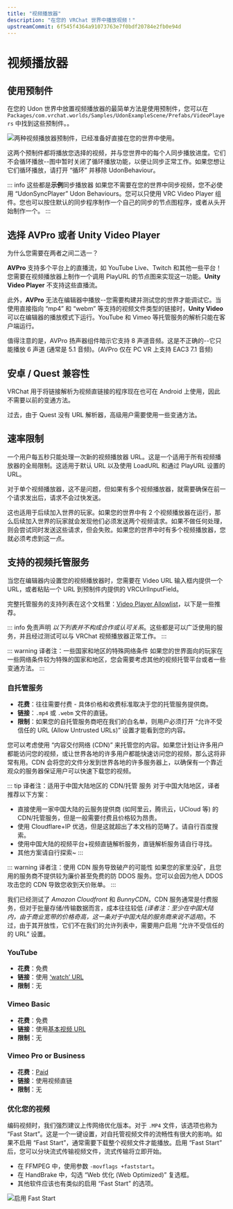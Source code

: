 ```yaml
---
title: "视频播放器"
description: "在您的 VRChat 世界中播放视频！"
upstreamCommit: 6f545f4364a91073763e7f0bdf20784e2fb0e94d
---
```


# 视频播放器

## 使用预制件

在您的 Udon 世界中放置视频播放器的最简单方法是使用预制件，您可以在 `Packages/com.vrchat.worlds/Samples/UdonExampleScene/Prefabs/VideoPlayers` 中找到这些预制件。。

![两种视频播放器预制件，已经准备好直接在您的世界中使用。](/creators.vrchat.com/images/worlds/video-players-aae04e6-video-player-prefabs.png)

这两个预制件都将播放您选择的视频，并与您世界中的每个人同步播放进度。它们不会循环播放--图中暂时关闭了循环播放功能，以便让同步正常工作。如果您想让它们循环播放，请打开 “循环” 并移除 UdonBehaviour。

::: info 这些都是**示例**同步播放器
如果您不需要在您的世界中同步视频，您不必使用 “UdonSyncPlayer” Udon Behaviours。您可以只使用 VRC Video Player 组件。您也可以按住默认的同步程序制作一个自己的同步的节点图程序，或者从头开始制作一个。
:::

## 选择 AVPro 或者 Unity Video Player

为什么您需要在两者之间二选一？

**AVPro** 支持多个平台上的直播流，如 YouTube Live、Twitch 和其他一些平台！您需要在视频播放器上制作一个调用 PlayURL 的节点图来实现这一功能。**Unity Video Player** 不支持这些直播流。

此外，**AVPro** 无法在编辑器中播放--您需要构建并测试您的世界才能调试它。当使用直接指向 “mp4” 和 “webm” 等支持的视频文件类型的链接时，**Unity Video** 可以在编辑器的播放模式下运行。YouTube 和 Vimeo 等托管服务的解析只能在客户端运行。

值得注意的是，AVPro 扬声器组件暗示它支持 8 声道音频。这是不正确的--它只能播放 6 声道 (通常是 5.1 音频)。(AVPro 仅在 PC VR 上支持 EAC3 7.1 音频)

## 安卓 / Quest 兼容性

VRChat 用于将链接解析为视频直链接的程序现在也可在 Android 上使用，因此不需要以前的变通方法。

过去，由于 Quest 没有 URL 解析器，高级用户需要使用一些变通方法。

## 速率限制

一个用户每五秒只能处理一次新的视频播放器 URL。这是一个适用于所有视频播放器的全局限制。这适用于默认 URL 以及使用 LoadURL 和通过 PlayURL 设置的 URL。

对于单个视频播放器，这不是问题，但如果有多个视频播放器，就需要确保在前一个请求发出后，请求不会过快发送。

这也适用于后续加入世界的玩家。如果您的世界中有 2 个视频播放器在运行，那么后续加入世界的玩家就会发现他们必须发送两个视频请求。如果不做任何处理，则会尝试同时发送这些请求，但会失败。如果您的世界中时有多个视频播放器，您就必须考虑到这一点。

## 支持的视频托管服务

当您在编辑器内设置您的视频播放器时，您需要在 Video URL 输入框内提供一个 URL，或者粘贴一个 URL 到预制件内提供的 VRCUrlInputField。

完整托管服务的支持列表在这个文档里：[Video Player Allowlist](/creators.vrchat.com/worlds/udon/video-players/www-whitelist)，以下是一些推荐。

::: info 免责声明
_以下列表并不构成合作或认可关系_。这些都是可以广泛使用的服务，并且经过测试可以与 VRChat 视频播放器正常工作。
:::

::: warning 译者注：一些国家和地区的特殊网络条件
如果您的世界面向的玩家在一些网络条件较为特殊的国家和地区，您会需要考虑其他的视频托管平台或者一些变通方法。
:::

### 自托管服务

- **花费**：往往需要付费 - 具体价格和收费标准取决于您的托管服务提供商。
- **链接**：`.mp4` 或 `.webm` 文件的直链。
- **限制**：如果您的自托管服务商吧在我们的白名单，则用户必须打开 “允许不受信任的 URL (Allow Untrusted URLs)” 设置才能看到您的内容。

您可以考虑使用 “内容交付网络 (CDN)” 来托管您的内容。如果您计划让许多用户都能访问您的视频，或让世界各地的许多用户都能快速访问您的视频，那么这将非常有用。CDN 会将您的文件分发到世界各地的许多服务器上，以确保有一个靠近观众的服务器保证用户可以快速下载您的视频。

::: tip 译者注：适用于中国大陆地区的 CDN/托管 服务
对于中国大陆地区，译者推荐以下方案：

- 直接使用一家中国大陆的云服务提供商 (如阿里云，腾讯云，UCloud 等) 的 CDN/托管服务，但是一般需要付费且价格较为昂贵。
- 使用 Cloudflare+IP 优选，但是这就超出了本文档的范畴了。请自行百度搜索。
- 使用中国大陆的视频平台+视频直链解析服务，直链解析服务请自行寻找。
- 其他方案请自行探索~
:::

::: warning 译者注：使用 CDN 服务导致破产的可能性
如果您的家里没矿，且您用的服务商不提供较为廉价甚至免费的防 DDOS 服务。您可以会因为他人 DDOS 攻击您的 CDN 导致您收到天价账单。
:::

我们已经测试了 _Amazon Cloudfront_ 和 _BunnyCDN_。CDN 服务通常是付费服务，但对于批量存储/传输数据而言，成本往往较低 _(译者注：至少在中国大陆内，由于商业宽带的价格奇高，这一条对于中国大陆的服务商来说不适用)_。不过，由于其开放性，它们不在我们的允许列表中，需要用户启用 “允许不受信任的的 URL” 设置。

### YouTube

- **花费**：免费
- **链接**：使用 [‘watch’ URL](https://www.youtube.com/watch?v=8yaQY0arCnc)
- **限制**：无

### Vimeo Basic

- **花费**：免费
- **链接**：使用[基本视频 URL](https://vimeo.com/383935156)
- **限制**：无

### Vimeo Pro or Business

- **花费**：[Paid](https://vimeo.com/upgrade)
- **链接**：使用视频直链
- **限制**：无

### 优化您的视频

编码视频时，我们强烈建议上传网络优化版本。对于 `.MP4` 文件，该选项也称为 “Fast Start”。这是一个一键设置，对自托管视频文件的流畅性有很大的影响。如果不启用 “Fast Start”，通常需要下载整个视频文件才能播放。启用 “Fast Start” 后，您可以分块流式传输视频文件，流式传输将立即开始。

- 在 FFMPEG 中，使用参数 `-movflags +faststart`。
- 在 HandBrake 中，勾选 “Web 优化 (Web Optimized)” 复选框。
- 其他软件应该也有类似的启用 “Fast Start” 的选项。

![启用 Fast Start](/creators.vrchat.com/images/worlds/video-players-dc8e54f-image.png)
